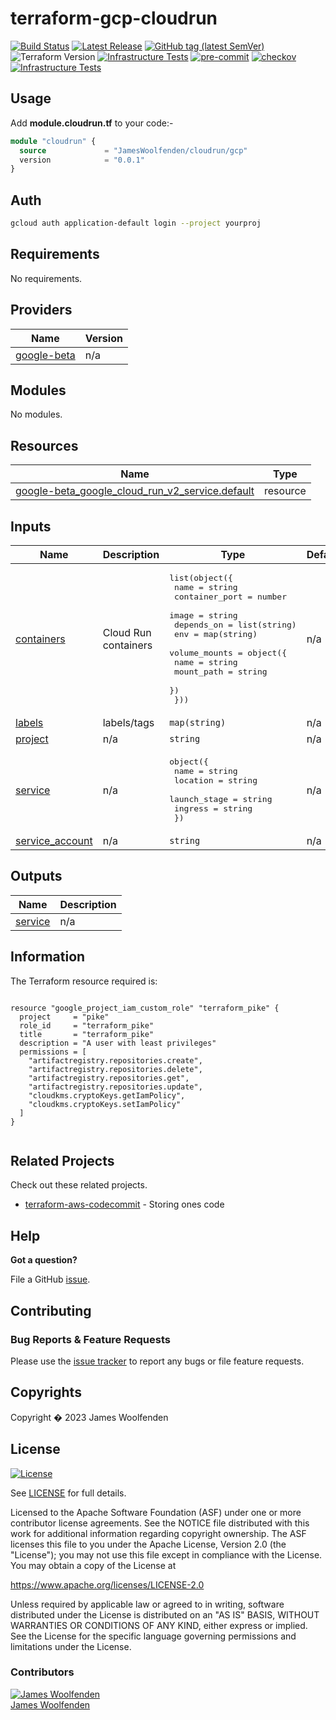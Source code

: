 # terraform-gcp-cloudrun

[![Build Status](https://github.com/JamesWoolfenden/terraform-gcp-cloudrun/workflows/Verify/badge.svg?branch=main)](https://github.com/JamesWoolfenden/terraform-gcp-cloudrun)
[![Latest Release](https://img.shields.io/github/release/JamesWoolfenden/terraform-gcp-cloudrun.svg)](https://github.com/JamesWoolfenden/terraform-gcp-cloudrun/releases/latest)
[![GitHub tag (latest SemVer)](https://img.shields.io/github/tag/JamesWoolfenden/terraform-gcp-cloudrun.svg?label=latest)](https://github.com/JamesWoolfenden/terraform-gcp-cloudrun/releases/latest)
![Terraform Version](https://img.shields.io/badge/tf-%3E%3D0.14.0-blue.svg)
[![Infrastructure Tests](https://www.bridgecrew.cloud/badges/github/JamesWoolfenden/terraform-gcp-cloudrun/cis_aws)](https://www.bridgecrew.cloud/link/badge?vcs=github&fullRepo=JamesWoolfenden%2Fterraform-gcp-cloudrun&benchmark=CIS+AWS+V1.2)
[![pre-commit](https://img.shields.io/badge/pre--commit-enabled-brightgreen?logo=pre-commit&logoColor=white)](https://github.com/pre-commit/pre-commit)
[![checkov](https://img.shields.io/badge/checkov-verified-brightgreen)](https://www.checkov.io/)
[![Infrastructure Tests](https://www.bridgecrew.cloud/badges/github/jameswoolfenden/terraform-gcp-cloudrun/general)](https://www.bridgecrew.cloud/link/badge?vcs=github&fullRepo=JamesWoolfenden%2Fterraform-gcp-cloudrun&benchmark=INFRASTRUCTURE+SECURITY)

## Usage

Add **module.cloudrun.tf** to your code:-

```terraform
module "cloudrun" {
  source             = "JamesWoolfenden/cloudrun/gcp"
  version            = "0.0.1"
}
```

## Auth

```bash
gcloud auth application-default login --project yourproj
```

<!-- BEGINNING OF PRE-COMMIT-TERRAFORM DOCS HOOK -->
## Requirements

No requirements.

## Providers

| Name | Version |
|------|---------|
| <a name="provider_google-beta"></a> [google-beta](#provider\_google-beta) | n/a |

## Modules

No modules.

## Resources

| Name | Type |
|------|------|
| [google-beta_google_cloud_run_v2_service.default](https://registry.terraform.io/providers/hashicorp/google-beta/latest/docs/resources/google_cloud_run_v2_service) | resource |

## Inputs

| Name | Description | Type | Default | Required |
|------|-------------|------|---------|:--------:|
| <a name="input_containers"></a> [containers](#input\_containers) | Cloud Run containers | <pre>list(object({<br>    name           = string<br>    container_port = number<br>    image          = string<br>    depends_on     = list(string)<br>    env            = map(string)<br>    volume_mounts = object({<br>      name       = string<br>      mount_path = string<br>    })<br>  }))</pre> | n/a | yes |
| <a name="input_labels"></a> [labels](#input\_labels) | labels/tags | `map(string)` | n/a | yes |
| <a name="input_project"></a> [project](#input\_project) | n/a | `string` | n/a | yes |
| <a name="input_service"></a> [service](#input\_service) | n/a | <pre>object({<br>    name         = string<br>    location     = string<br>    launch_stage = string<br>    ingress      = string<br>  })</pre> | n/a | yes |
| <a name="input_service_account"></a> [service\_account](#input\_service\_account) | n/a | `string` | n/a | yes |

## Outputs

| Name | Description |
|------|-------------|
| <a name="output_service"></a> [service](#output\_service) | n/a |
<!-- END OF PRE-COMMIT-TERRAFORM DOCS HOOK -->

## Information

<!-- BEGINNING OF PRE-COMMIT-PIKE DOCS HOOK -->
The Terraform resource required is:

```golang

resource "google_project_iam_custom_role" "terraform_pike" {
  project     = "pike"
  role_id     = "terraform_pike"
  title       = "terraform_pike"
  description = "A user with least privileges"
  permissions = [
    "artifactregistry.repositories.create",
    "artifactregistry.repositories.delete",
    "artifactregistry.repositories.get",
    "artifactregistry.repositories.update",
    "cloudkms.cryptoKeys.getIamPolicy",
    "cloudkms.cryptoKeys.setIamPolicy"
  ]
}


```
<!-- END OF PRE-COMMIT-PIKE DOCS HOOK -->

## Related Projects

Check out these related projects.

- [terraform-aws-codecommit](https://github.com/jameswoolfenden/terraform-aws-codebuild) - Storing ones code

## Help

**Got a question?**

File a GitHub [issue](https://github.com/jameswoolfenden/terraform-aws-bigquery/issues).

## Contributing

### Bug Reports & Feature Requests

Please use the [issue tracker](https://github.com/jameswoolfenden/terraform-aws-bigquery/issues) to report any bugs or file feature requests.

## Copyrights

Copyright � 2023 James Woolfenden

## License

[![License](https://img.shields.io/badge/License-Apache%202.0-blue.svg)](https://opensource.org/licenses/Apache-2.0)

See [LICENSE](LICENSE) for full details.

Licensed to the Apache Software Foundation (ASF) under one
or more contributor license agreements. See the NOTICE file
distributed with this work for additional information
regarding copyright ownership. The ASF licenses this file
to you under the Apache License, Version 2.0 (the
"License"); you may not use this file except in compliance
with the License. You may obtain a copy of the License at

<https://www.apache.org/licenses/LICENSE-2.0>

Unless required by applicable law or agreed to in writing,
software distributed under the License is distributed on an
"AS IS" BASIS, WITHOUT WARRANTIES OR CONDITIONS OF ANY
KIND, either express or implied. See the License for the
specific language governing permissions and limitations
under the License.

### Contributors

[![James Woolfenden][jameswoolfenden_avatar]][jameswoolfenden_homepage]<br/>[James Woolfenden][jameswoolfenden_homepage]

[jameswoolfenden_homepage]: https://github.com/jameswoolfenden
[jameswoolfenden_avatar]: https://github.com/jameswoolfenden.png?size=150
